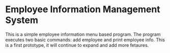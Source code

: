 # Employee Information Management System

This is a simple employee information menu based program.
The program executes two basic commands: add employee and print employee info.
This is a first prototype, it will continue to expand and add more fetaures.
